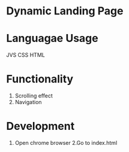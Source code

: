 # Dynamic Landing Page 

# Languagae Usage
JVS
CSS
HTML

# Functionality
1. Scrolling effect
2. Navigation

# Development
1. Open chrome browser
2.Go to index.html
